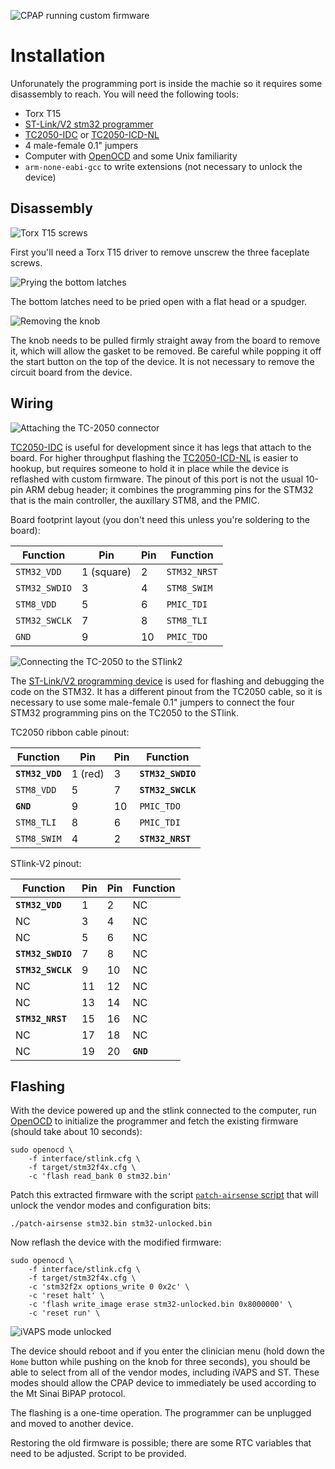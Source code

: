 ![CPAP running custom firmware](images/airsense-hacked.jpg)

# Installation

Unforunately the programming port is inside the machie so it requires some disassembly to reach.
You will need the following tools:

* Torx T15
* [ST-Link/V2 stm32 programmer](https://www.digikey.com/product-detail/en/stmicroelectronics/ST-LINK-V2/497-10484-ND/2214535)
* [TC2050-IDC](https://www.digikey.com/product-detail/en/TC2050-IDC/TC2050-IDC-ND/2605366) or [TC2050-ICD-NL](https://www.digikey.com/product-detail/en/tag-connect-llc/TC2050-IDC-NL/TC2050-IDC-NL-ND/2605367)
* 4 male-female 0.1" jumpers
* Computer with [OpenOCD](http://openocd.org/) and some Unix familiarity
* `arm-none-eabi-gcc` to write extensions (not necessary to unlock the device)

## Disassembly

![Torx T15 screws](images/airsense-screws.jpg)

First you'll need a Torx T15 driver to remove unscrew the three faceplate screws.

<!-- ![Removing the side cover](images/airsense-sidecover.jpg) -->

![Prying the bottom latches](images/airsense-bottom.jpg)

The bottom latches need to be pried open with a flat head or a spudger.

![Removing the knob](images/airsense-knob.jpg)

The knob needs to be pulled firmly straight away from the board to remove it, which will allow
the gasket to be removed.  Be careful while popping it off the start button on the top of the device.
It is not necessary to remove the circuit board from the device.

## Wiring

![Attaching the TC-2050 connector](images/airsense-tc2050.jpg)

[TC2050-IDC](https://www.digikey.com/product-detail/en/TC2050-IDC/TC2050-IDC-ND/2605366)
is useful for development since it has legs
that attach to the board.  For higher throughput flashing the
[TC2050-ICD-NL](https://www.digikey.com/product-detail/en/tag-connect-llc/TC2050-IDC-NL/TC2050-IDC-NL-ND/2605367)
is easier to hookup, but requires someone to hold it in place while the
device is reflashed with custom firmware.  The pinout of this port is not
the usual 10-pin ARM debug header; it combines the programming pins for
the STM32 that is the main controller, the auxillary STM8, and the PMIC.

Board footprint layout (you don't need this unless you're soldering to
the board):

| Function 		| Pin | Pin | Function |
| ---			| --- | --- | --- |
| `STM32_VDD`		| 1 (square) | 2 | `STM32_NRST` |
| `STM32_SWDIO`		| 3   | 4   | `STM8_SWIM` |
| `STM8_VDD`		| 5   | 6   | `PMIC_TDI` |
| `STM32_SWCLK`		| 7   | 8   | `STM8_TLI` |
| `GND`			| 9   | 10  | `PMIC_TDO` |

![Connecting the TC-2050 to the STlink2](images/airsense-stlink.jpg)

The [ST-Link/V2 programming
device](https://www.digikey.nl/product-detail/en/stmicroelectronics/ST-LINK-V2/497-10484-ND/2214535)
is used for flashing and debugging the code on the STM32.  It has a
different pinout from the TC2050 cable, so it is necessary to use some
male-female 0.1" jumpers to connect the four STM32 programming pins on the
TC2050 to the STlink.

TC2050 ribbon cable pinout:

| Function 		| Pin | Pin | Function |
| ---			| --- | --- | --- |
| **`STM32_VDD`**	| 1 (red) | 3 | **`STM32_SWDIO`** |
| `STM8_VDD`		| 5   | 7   | **`STM32_SWCLK`** |
| **`GND`**		| 9   | 10  | `PMIC_TDO` |
| `STM8_TLI`		| 8   | 6   | `PMIC_TDI` |
| `STM8_SWIM`		| 4   | 2   | **`STM32_NRST`** |

STlink-V2 pinout:

| Function	 	| Pin | Pin | Function |
| ---			| --- | --- | --- |
| **`STM32_VDD`**	|  1  |  2  | NC |
| NC			|  3  |  4  | NC |
| NC			|  5  |  6  | NC |
| **`STM32_SWDIO`**	|  7  |  8  | NC |
| **`STM32_SWCLK`**	|  9  | 10  | NC |
| NC			| 11  | 12  | NC |
| NC			| 13  | 14  | NC |
| **`STM32_NRST`**	| 15  | 16  | NC |
| NC			| 17  | 18  | NC |
| NC			| 19  | 20  | **`GND`** |


## Flashing

With the device powered up and the stlink connected to the computer, run [OpenOCD](http://openocd.org/)
to initialize the programmer and fetch the existing firmware (should take about 10 seconds):

```
sudo openocd \
	-f interface/stlink.cfg \
	-f target/stm32f4x.cfg \
	-c 'flash read_bank 0 stm32.bin'
```

Patch this extracted firmware with the script [`patch-airsense` script](patch-airsense)
that will unlock the vendor modes and configuration bits:

```
./patch-airsense stm32.bin stm32-unlocked.bin
```

Now reflash the device with the modified firmware:

```
sudo openocd \
	-f interface/stlink.cfg \
	-f target/stm32f4x.cfg \
	-c 'stm32f2x options_write 0 0x2c' \
	-c 'reset halt' \
	-c 'flash write_image erase stm32-unlocked.bin 0x8000000' \
	-c 'reset run' \
```

![iVAPS mode unlocked](images/airsense-ivaps.jpg)

The device should reboot and if you enter the clinician menu (hold down the `Home` button while pushing on the knob
for three seconds), you should be able to select from all of the vendor modes, including iVAPS and ST.
These modes should allow the CPAP device to immediately be used according to the Mt Sinai BiPAP protocol.

The flashing is a one-time operation.  The programmer can be unplugged and moved to another device.

Restoring the old firmware is possible; there are some RTC variables that need to be adjusted.
Script to be provided.
